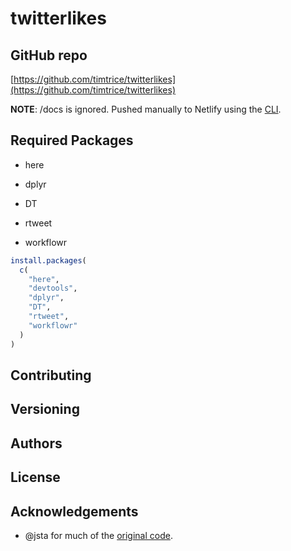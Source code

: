 # twitterlikes

## GitHub repo

[https://github.com/timtrice/twitterlikes](https://github.com/timtrice/twitterlikes)

**NOTE**: /docs is ignored. Pushed manually to Netlify using the [CLI](https://github.com/netlify/netlifyctl/blob/master/README.md). 

## Required Packages

  * here
  
  * dplyr
  
  * DT
  
  * rtweet
  
  * workflowr

```r
install.packages(
  c(
    "here", 
    "devtools", 
    "dplyr", 
    "DT", 
    "rtweet", 
    "workflowr"
  )
)
```

## Contributing

## Versioning

## Authors

## License

## Acknowledgements

  * @jsta for much of the [original code](https://jsta.rbind.io/blog/making-a-twitter-dashboard-with-r/).
